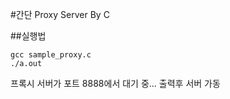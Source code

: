 #간단 Proxy Server By C

##실행법
```
gcc sample_proxy.c
./a.out 
```

프록시 서버가 포트 8888에서 대기 중... 출력후 서버 가동
